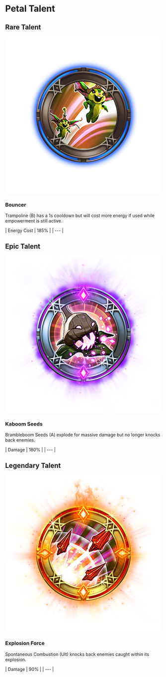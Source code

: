 # Petal Talent

## Rare Talent

![](../../.gitbook/assets/petal_rare.png)

### Bouncer 

Trampoline \(B\) has a 1s cooldown but will cost more energy if used while empowerment is still active. 

| Energy Cost | 185% |
| --- |


## Epic Talent

![](../../.gitbook/assets/petal_epic.png)

### Kaboom Seeds

Brambleboom Seeds \(A\) explode for massive damage but no longer knocks back enemies.

| Damage | 180% |
| --- |


## Legendary Talent

![](../../.gitbook/assets/petal_legendary.png)

### Explosion Force

Spontaneous Combustion \(Ult\) knocks back enemies caught within its explosion. 

| Damage  | 90% |
| --- |




